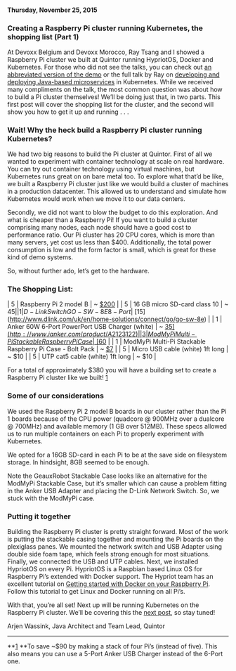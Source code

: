 #### Thursday, November 25, 2015 
### Creating a Raspberry Pi cluster running Kubernetes, the shopping list (Part 1) 
At Devoxx Belgium and Devoxx Morocco, Ray Tsang and I showed a Raspberry Pi cluster we built at Quintor running HypriotOS, Docker and Kubernetes. For those who did not see the talks, you can check out [an abbreviated version of the demo](https://www.youtube.com/watch?v=AAS5Mq9EktI) or the full talk by Ray on [developing and deploying Java-based microservices](https://www.youtube.com/watch?v=kT1vmK0r184) in Kubernetes. While we received many compliments on the talk, the most common question was about how to build a Pi cluster themselves! We’ll be doing just that, in two parts. This first post will cover the shopping list for the cluster, and the second will show you how to get it up and running . . .

### Wait! Why the heck build a Raspberry Pi cluster running Kubernetes?&nbsp;
  
We had two big reasons to build the Pi cluster at Quintor. First of all we wanted to experiment with container technology at scale on real hardware. You can try out container technology using virtual machines, but Kubernetes runs great on on bare metal too. To explore what that’d be like, we built a Raspberry Pi cluster just like we would build a cluster of machines in a production datacenter. This allowed us to understand and simulate how Kubernetes would work when we move it to our data centers.  
  
Secondly, we did not want to blow the budget to do this exploration. And what is cheaper than a Raspberry Pi! If you want to build a cluster comprising many nodes, each node should have a good cost to performance ratio. Our Pi cluster has 20 CPU cores, which is more than many servers, yet cost us less than $400. Additionally, the total power consumption is low and the form factor is small, which is great for these kind of demo systems.  
  
So, without further ado, let’s get to the hardware.  

### The Shopping List:

| 
5
 | 
Raspberry Pi 2 model B
 | 
~ [$200](https://www.raspberrypi.org/products/raspberry-pi-2-model-b/)
 |
| 
5
 | 
16 GB micro SD-card class 10
 | 
~ $45
 |
| 
1
 | 
D-Link Switch GO-SW-8E 8-Port
 | 
~ [$15](http://www.dlink.com/uk/en/home-solutions/connect/go/go-sw-8e)
 |
| 
1
 | 
Anker 60W 6-Port PowerPort USB Charger (white)
 | 
~ [$35](http://www.ianker.com/product/A2123122)
 |
| 
3
 | 
ModMyPi Multi-Pi Stackable Raspberry Pi Case
 | 
~ [$60](http://www.modmypi.com/raspberry-pi/cases/multi-pi-stacker/multi-pi-stackable-raspberry-pi-case)
 |
| 
1
 | 
ModMyPi Multi-Pi Stackable Raspberry Pi Case - Bolt Pack
 | 
~ [$7](http://www.modmypi.com/raspberry-pi/cases/multi-pi-stacker/multi-pi-stackable-raspberry-pi-case-bolt-pack)
 |
| 
5
 | 
Micro USB cable (white) 1ft long
 | 
~ $10
 |
| 
5
 | 
UTP cat5 cable (white) 1ft long
 | 
~ $10
 |

  

For a total of approximately $380 you will have a building set to create a Raspberry Pi cluster like we built! [1](https://www.blogger.com/blogger.g?blogID=112706738355446097#1)  
  

### Some of our considerations&nbsp;
  
We used the Raspberry Pi 2 model B boards in our cluster rather than the Pi 1 boards because of the CPU power (quadcore @ 900MHz over a dualcore @ 700MHz) and available memory (1 GB over 512MB). These specs allowed us to run multiple containers on each Pi to properly experiment with Kubernetes.  
  
We opted for a 16GB SD-card in each Pi to be at the save side on filesystem storage. In hindsight, 8GB seemed to be enough.  
  
Note the GeauxRobot Stackable Case looks like an alternative for the ModMyPi Stackable Case, but it’s smaller which can cause a problem fitting in the Anker USB Adapter and placing the D-Link Network Switch. So, we stuck with the ModMyPi case.  
  

### Putting it together&nbsp;
  
Building the Raspberry Pi cluster is pretty straight forward. Most of the work is putting the stackable casing together and mounting the Pi boards on the plexiglass panes. We mounted the network switch and USB Adapter using double side foam tape, which feels strong enough for most situations. Finally, we connected the USB and UTP cables. Next, we installed HypriotOS on every Pi. HypriotOS is a Raspbian based Linux OS for Raspberry Pi’s extended with Docker support. The Hypriot team has an excellent tutorial on [Getting started with Docker on your Raspberry Pi](http://blog.hypriot.com/getting-started-with-docker-on-your-arm-device/). Follow this tutorial to get Linux and Docker running on all Pi’s.  
  
With that, you’re all set! Next up will be running Kubernetes on the Raspberry Pi cluster. We’ll be covering this the [next post](http://blog.kubernetes.io/2015/12/creating-raspberry-pi-cluster-running.html), so stay tuned!  
  
  
Arjen Wassink, Java Architect and Team Lead, Quintor  
  

* * *
**[1](https://www.blogger.com/null)&nbsp;**To save ~$90 by making a stack of four Pi’s (instead of five). This also means you can use a 5-Port Anker USB Charger instead of the 6-Port one.  
  
  
